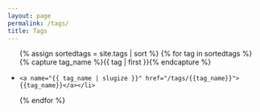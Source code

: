 ```yaml
---
layout: page
permalink: /tags/
title: Tags
---
```


<div id="archives">
<ul>
{% assign sortedtags = site.tags | sort %}
{% for tag in sortedtags %}
  <div class="archive-group">
    {% capture tag_name %}{{ tag | first }}{% endcapture %}
    <li>

    <a name="{{ tag_name | slugize }}" href="/tags/{{tag_name}}">{{tag_name}}</a></li>
  </div>
{% endfor %}
</ul>
</div>
